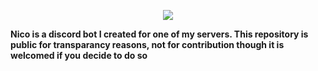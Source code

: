 <p align="center">
  <a href"https://discord.com/oauth2/authorize?client_id=756206646396452975&scope=bot&permissions=268723414">
     <img src="https://cdn.discordapp.com/avatars/737723077978488973/20adc501e535defd11c605df2aebd3b2.png?size=512">
  </a>
</p>

**Nico is a discord bot I created for one of my servers. This repository is public for transparancy reasons, not for contribution though it is welcomed if you decide to do so**
